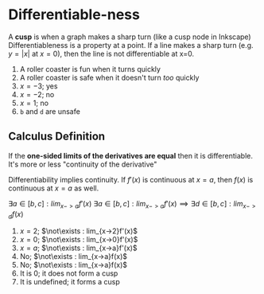 # Differentiable-ness
A **cusp** is when a graph makes a sharp turn (like a cusp node in Inkscape)
Differentiableness is a property at a point. If a line makes a sharp turn (e.g. $y=|x|$ at $x=0$), then the line is not differentiable at x=0.

1. A roller coaster is fun when it turns quickly
2. A roller coaster is safe when it doesn't turn *too* quickly
3. $x=-3$; yes
4. $x=-2$; no
5. $x=1$; no
6. `b` and `d` are unsafe 

## Calculus Definition
If the **one-sided limits of the derivatives are equal** then it is differentiable. It's more or less "continuity of the derivative"

Differentiability implies continuity. If $f'(x)$ is continuous at $x=a$, then $f(x)$ is continuous at $x=a$ as well.

$\exists a \in [b,c] : lim_{x->a}f'(x)$
$\exists a \in [b,c] : lim_{x->a}f'(x) \implies \exists d \in [b,c] : lim_{x->d}f(x)$

1. $x=2$; $\not\exists : lim_{x->2}f'(x)$
2. $x=0$; $\not\exists : lim_{x->0}f'(x)$
3.  $x=a$; $\not\exists : lim_{x->a}f'(x)$
4.  No; $\not\exists : lim_{x->a}f(x)$
5.  No; $\not\exists : lim_{x->a}f(x)$
6.  It is 0; it does not form a cusp
7.  It is undefined; it forms a cusp